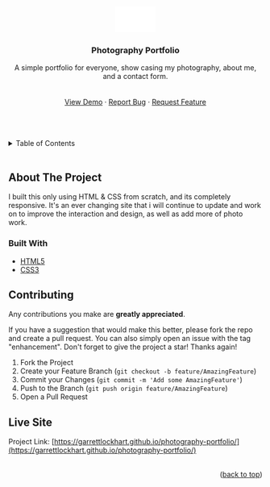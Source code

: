 <div id="top"></div>
<!--
*** Thanks for checking out the Best-README-Template. If you have a suggestion
*** that would make this better, please fork the repo and create a pull request
*** or simply open an issue with the tag "enhancement".
*** Don't forget to give the project a star!
*** Thanks again! Now go create something AMAZING! :D
-->

<!-- PROJECT LOGO -->
<br />
<div align="center">
  <a href="https://github.com/GarrettLockhart/GarrettLockhart.github.io">
    <img src="./assets/img/logorec.png" alt="Logo" width="80">
  </a>

<h3 align="center">Photography Portfolio</h3>

  <p align="center">
    A simple portfolio for everyone, show casing my photography, about me, and a contact form.
    <br />
    <br />
    <br />
    <a href="https://garrettlockhart.github.io/photography-portfolio/">View Demo</a>
    ·
    <a href="https://github.com/GarrettLockhart/photography-portfolio/issues">Report Bug</a>
    ·
    <a href="https://github.com/GarrettLockhart/photography-portfolio/issues">Request Feature</a>
  </p>
</div>
<br />
<br />
<br />

<!-- TABLE OF CONTENTS -->
<details>
  <summary>Table of Contents</summary>
  <ol>
    <li>
      <a href="#about-the-project">About The Project</a>
        <li><a href="#built-with">Built With</a></li>
    </li>
    <li><a href="#live-site">Live Site</a></li>
  </ol>
</details>
<br />

<!-- ABOUT THE PROJECT -->

## About The Project

I built this only using HTML & CSS from scratch, and its completely responsive. It's an ever changing site that i will continue to update and work on to improve the interaction and design, as well as add more of photo work.

### Built With

- [HTML5](https://developer.mozilla.org/en-US/docs/Web/HTML)
- [CSS3](https://developer.mozilla.org/en-US/docs/Web/CSS)

<!-- CONTRIBUTING -->

## Contributing

Any contributions you make are **greatly appreciated**.

If you have a suggestion that would make this better, please fork the repo and create a pull request. You can also simply open an issue with the tag "enhancement".
Don't forget to give the project a star! Thanks again!

1. Fork the Project
2. Create your Feature Branch (`git checkout -b feature/AmazingFeature`)
3. Commit your Changes (`git commit -m 'Add some AmazingFeature'`)
4. Push to the Branch (`git push origin feature/AmazingFeature`)
5. Open a Pull Request

<!-- CONTACT -->

## Live Site

Project Link: [https://garrettlockhart.github.io/photography-portfolio/](https://garrettlockhart.github.io/photography-portfolio/)
<br />
<br />

<p align="right">(<a href="#top">back to top</a>)</p>
